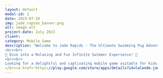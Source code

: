 ```yaml
---
layout: default
modal-id: 1
date: 2023-07-28
img: jade_rapids_banner.png
alt: image-alt
project-date: July 2023
client: 
category: Mobile Game
description: "Welcome to Jade Rapids - The Ultimate Swimming Pug Adventure!
<br><br>
🌊 Dive into a Relaxing and Fun Infinite Swimmer Experience! 🌊
<br><br>
Looking for a delightful and captivating mobile game suitable for kids and players of all ages? Look no further! Jade Rapids is here to whisk you away on an enchanting aquatic journey with an adorable swimming pug as your companion."
</br><a href='https://play.google.com/store/apps/details?id=lalonde.jadepug.jade_rapids_game' target='_blank' style='display: block; text-align: center;'><img alt='Get it on Google Play' src='https://play.google.com/intl/en_us/badges/static/images/badges/en_badge_web_generic.png' style='max-width: 200px; height: auto;'/></a>
---
```

